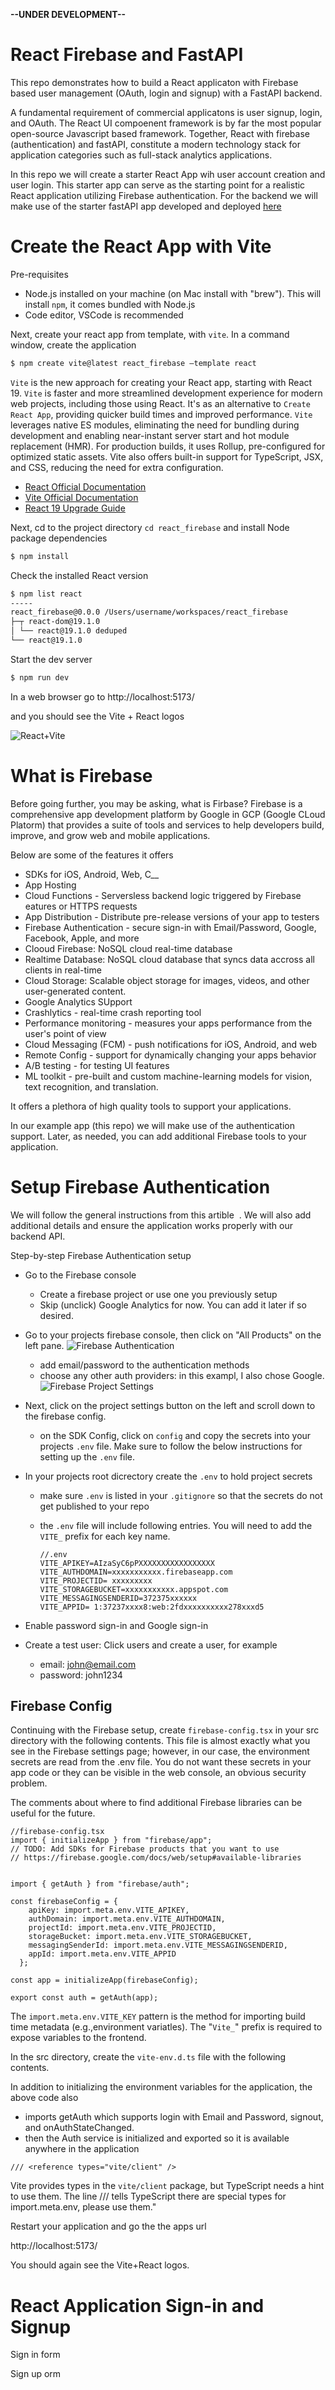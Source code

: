 **--UNDER DEVELOPMENT--**

# React Firebase and FastAPI

This repo demonstrates how to build a React applicaton with Firebase based user management (OAuth, login and signup) with a FastAPI backend.

A fundamental requirement of commercial applicatons is user signup, login, and OAuth. The React UI compoenent framework is by far the most popular open-source Javascript based framework. Together, React with firebase (authentication) and fastAPI, constitute a modern technology stack for application categories such as full-stack analytics applications.

In this repo we will create a starter React App wih user account creation and user login. This starter app can serve as the starting point for a realistic React application utilizing Firebase authentication. For the backend we will make use of the starter fastAPI app developed and deployed [here](https://github.com/Aljgutier/fastapi_docker/tree/main)

# Create the React App with Vite

Pre-requisites

- Node.js installed on your machine (on Mac install with "brew"). This will install `npm`, it comes bundled with Node.js
- Code editor, VSCode is recommended

Next, create your react app from template, with `vite`. In a command window, create the application

```sh
$ npm create vite@latest react_firebase –template react

```

`Vite` is the new approach for creating your React app, starting with React 19. `Vite` is faster and more streamlined development experience for modern web projects, including those using React. It's as an alternative to `Create React App`, providing quicker build times and improved performance. `Vite` leverages native ES modules, eliminating the need for bundling during development and enabling near-instant server start and hot module replacement (HMR). For production builds, it uses Rollup, pre-configured for optimized static assets. Vite also offers built-in support for TypeScript, JSX, and CSS, reducing the need for extra configuration.

- [React Official Documentation](https://react.dev/learn/creating-a-react-app)
- [Vite Official Documentation](https://vite.dev/guide/)
- [React 19 Upgrade Guide](https://react.dev/blog/2024/04/25/react-19-upgrade-guide)

Next, cd to the project directory `cd react_firebase` and install Node package dependencies

```sh
$ npm install
```

Check the installed React version

```sh
$ npm list react
-----
react_firebase@0.0.0 /Users/username/workspaces/react_firebase
├─┬ react-dom@19.1.0
│ └── react@19.1.0 deduped
└── react@19.1.0
```

Start the dev server

```sh
$ npm run dev
```

In a web browser go to http://localhost:5173/

and you should see the Vite + React logos

![React+Vite](./images/vite_react.png)

# What is Firebase

Before going further, you may be asking, what is Firbase? Firebase is a comprehensive app development platform by Google in GCP (Google CLoud Platorm) that provides a suite of tools and services to help developers build, improve, and grow web and mobile applications.

Below are some of the features it offers

- SDKs for iOS, Android, Web, C\_\_
- App Hosting
- Cloud Functions - Serversless backend logic triggered by Firebase eatures or HTTPS requests
- App Distribution - Distribute pre-release versions of your app to testers
- Firebase Authentication - secure sign-in with Email/Password, Google, Facebook, Apple, and more
- Clooud Firebase: NoSQL cloud real-time database
- Realtime Database: NoSQL cloud database that syncs data accross all clients in real-time
- Cloud Storage: Scalable object storage for images, videos, and other user-generated content.
- Google Analytics SUpport
- Crashlytics - real-time crash reporting tool
- Performance monitoring - measures your apps performance from the user's point of view
- Cloud Messaging (FCM) - push notifications for iOS, Android, and web
- Remote Config - support for dynamically changing your apps behavior
- A/B testing - for testing UI features
- ML toolkit - pre-built and custom machine-learning models for vision, text recognition, and translation.

It offers a plethora of high quality tools to support your applications.

In our example app (this repo) we will make use of the authentication support. Later, as needed, you can add additional Firebase tools to your application.

# Setup Firebase Authentication

We will follow the general instructions from this artible ![]() . We will also add additional details and ensure the application works properly with our backend API.

Step-by-step Firebase Authentication setup

- Go to the Firebase console
  - Create a firebase project or use one you previously setup
  - Skip (unclick) Google Analytics for now. You can add it later if so desired.
- Go to your projects firebase console, then click on "All Products" on the left pane.
  ![Firebase Authentication](./images/firebase_authentication.png)

  - add email/password to the authentication methods
  - choose any other auth providers: in this exampl, I also chose Google.
    ![Firebase Project Settings](./images/firebase_settings_sdk.png)

- Next, click on the project settings button on the left and scroll down to the firebase config.

  - on the SDK Config, click on `config` and copy the secrets into your projects `.env` file. Make sure to follow the below instructions for setting up the `.env` file.

- In your projects root dicrectory create the `.env` to hold project secrets

  - make sure `.env` is listed in your `.gitignore` so that the secrets do not get published to your repo
  - the `.env` file will include following entries. You will need to add the `VITE_` prefix for each key name.

    ```JS
    //.env
    VITE_APIKEY=AIzaSyC6pPXXXXXXXXXXXXXXXXX
    VITE_AUTHDOMAIN=xxxxxxxxxxx.firebaseapp.com
    VITE_PROJECTID= xxxxxxxxx
    VITE_STORAGEBUCKET=xxxxxxxxxxx.appspot.com
    VITE_MESSAGINGSENDERID=372375xxxxxx
    VITE_APPID= 1:37237xxxx8:web:2fdxxxxxxxxxx278xxxd5
    ```

- Enable password sign-in and Google sign-in

- Create a test user: Click users and create a user, for example
  - email: john@email.com
  - password: john1234

## Firebase Config

Continuing with the Firebase setup, create `firebase-config.tsx` in your src directory with the following contents. This file is almost exactly what you see in the Firebase settings page; however, in our case, the environment secrets are read from the .env file. You do not want these secrets in your app code or they can be visible in the web console, an obvious security problem.

The comments about where to find additional Firebase libraries can be useful for the future.

```JS
//firebase-config.tsx
import { initializeApp } from "firebase/app";
// TODO: Add SDKs for Firebase products that you want to use
// https://firebase.google.com/docs/web/setup#available-libraries


import { getAuth } from "firebase/auth";

const firebaseConfig = {
    apiKey: import.meta.env.VITE_APIKEY,
    authDomain: import.meta.env.VITE_AUTHDOMAIN,
    projectId: import.meta.env.VITE_PROJECTID,
    storageBucket: import.meta.env.VITE_STORAGEBUCKET,
    messagingSenderId: import.meta.env.VITE_MESSAGINGSENDERID,
    appId: import.meta.env.VITE_APPID
  };

const app = initializeApp(firebaseConfig);

export const auth = getAuth(app);

```

The `import.meta.env.VITE_KEY` pattern is the method for importing build time metadata (e.g.,environment variatles). The "`Vite_`" prefix is required to expose variables to the frontend.

In the src directory, create the `vite-env.d.ts` file with the following contents.

In addition to initializing the environment variables for the application, the above code also

- imports getAuth which supports login with Email and Password, signout, and onAuthStateChanged.
- then the Auth service is initialized and exported so it is available anywhere in the application

```JS
/// <reference types="vite/client" />
```

Vite provides types in the `vite/client` package, but TypeScript needs a hint to use them. The line /// <reference types="vite/client" /> tells TypeScript there are special types for import.meta.env, please use them."

Restart your application and go the the apps url

http://localhost:5173/

You should again see the Vite+React logos.

# React Application Sign-in and Signup

Sign in form

Sign up orm
